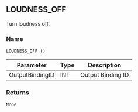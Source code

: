 ## LOUDNESS\_OFF
 
Turn loudness off.


### Name

`LOUDNESS_OFF ()`


| Parameter       | Type | Description       |
| --------------- | ---- | ----------------- |
| OutputBindingID | INT  | Output Binding ID |


### Returns

`None`